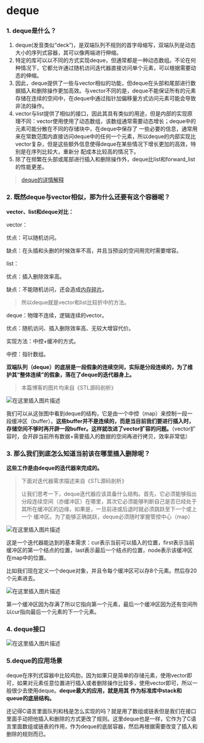 # deque

### 1. deque是什么？

1. deque(发音类似“deck”)，是双端队列不规则的首字母缩写，双端队列是动态大小的序列式容器，其可以像两端进行伸缩。
2. 特定的库可以以不同的方式实现deque，但通常都是一种动态数组。不论在何种情况下，它都允许通过随机访问迭代器直接访问单个元素，可以根据需要动态的伸缩。
3. 因此，deque提供了一些与vector相似的功能，但deque在头部和尾部进行数据插入和删除操作更加高效。与vector不同的是，deque不能保证所有的元素存储在连续的空间中，在deque中通过指针加偏移量方式访问元素可能会导致非法的操作。
4. vector与list提供了相似的接口，因此其具有类似的用途，但是内部的实现原理不同：vector使用使用了动态数组，该数组通常需要动态增长；deque中的元素可能分散在不同的存储块中，在deque中保存了
   一些必要的信息，通常用来在常数范围内直接访问deque中的任何一个元素，所以deque的内部实现比vector复杂，但是这些额外信息使得deque在某些情况下增长更加的高效，特别是在序列比较大，重新分
   配成本比较高的情况下。
5. 除了在频繁在头部或尾部进行插入和删除操作外，deque比list和forward_list的性能更差。

> [deque的详情解释](http://www.cplusplus.com/reference/deque/deque/?kw=deque )

### 2. 既然deque与vector相似，那为什么还要有这个容器呢？

**vector、list和deque对比：**

vector：

优点：可以随机访问。

缺点：在头插和头删的时候效率不高，并且当预设的空间用完时需要增容。

list：

优点：插入删除效率高。

缺点：不能随机访问，还会造成[内存碎片](https://baike.baidu.com/item/%E5%86%85%E5%AD%98%E7%A2%8E%E7%89%87/3883950 )。

> 所以deque就是vector和list比较折中的方法。

deque：物理不连续，逻辑连续的vector。

优点：随机访问、插入删除效率高、无较大增容代价。

实现方法：中控+缓冲的方式。

中控：指针数组。

**双端队列（deque）的底层是一段假象的连续空间，实际是分段连续的，为了维护其“整体连续”的假象，落在了deque的迭代器身上。**

> 本篇博客的图片均来自《STL源码剖析》

![在这里插入图片描述](https://img-blog.csdnimg.cn/20190409152933440.png?x-oss-process=image/watermark,type_ZmFuZ3poZW5naGVpdGk,shadow_10,text_aHR0cHM6Ly9ibG9nLmNzZG4ubmV0L3dlaXhpbl80MjY3ODUwNw==,size_16,color_FFFFFF,t_70)

我们可以从这张图中看到deque的结构，它是由一个中控（map）来控制一段一段缓冲区（buffer）。**这些buffer并不是连续的，而是当目前我们要进行插入时，存储空间不够时再开辟一段buffer。这样就改进了vector扩容的问题。**（vector扩容时，会开辟当前所有数据+需要插入的数据的空间再进行拷贝，效率非常低）

### 3. 那么我们到底怎么知道当前该在哪里插入删除呢？

**这些工作是由deque的迭代器来完成的。**

> 下面对迭代器需求描述来自《STL源码剖析》
>
> 让我们思考一下，deque迭代器应该具备什么结构。首先，它必须能够指出分段连续空间（亦缓冲区）在哪里，其次它必须能够判断自己是否已经处于其所在缓冲区的边缘，如果是，一旦前进或后退时就必须跳跃至下一个或上一个 缓冲区。为了能够正确跳跃，deque必须随时掌握管控中心（map）

![在这里插入图片描述](https://img-blog.csdnimg.cn/20190409152945876.png?x-oss-process=image/watermark,type_ZmFuZ3poZW5naGVpdGk,shadow_10,text_aHR0cHM6Ly9ibG9nLmNzZG4ubmV0L3dlaXhpbl80MjY3ODUwNw==,size_16,color_FFFFFF,t_70)

这是一个迭代器能达到的基本需求：cur表示当前可以插入的位置，first表示当前缓冲区的第一个结点的位置，last表示最后一个结点的位置，node表示该缓冲区在map中的位置。

比如我们现在定义一个deque对象，并且令每个缓冲区可以存8个元素。然后存20个元素进去。

![在这里插入图片描述](https://img-blog.csdnimg.cn/20190409152957245.png?x-oss-process=image/watermark,type_ZmFuZ3poZW5naGVpdGk,shadow_10,text_aHR0cHM6Ly9ibG9nLmNzZG4ubmV0L3dlaXhpbl80MjY3ODUwNw==,size_16,color_FFFFFF,t_70)

第一个缓冲区因为存满了所以它指向第一个元素，最后一个缓冲区因为还有空间所以cur指向最后一个元素的下一个元素。

### 4. deque接口

![在这里插入图片描述](https://img-blog.csdnimg.cn/20190409153007571.png?x-oss-process=image/watermark,type_ZmFuZ3poZW5naGVpdGk,shadow_10,text_aHR0cHM6Ly9ibG9nLmNzZG4ubmV0L3dlaXhpbl80MjY3ODUwNw==,size_16,color_FFFFFF,t_70)

### 5.deque的应用场景

deque在序列式容器中比较鸡肋，因为如果只是简单的存储元素，使用vector即可，如果对元素任意位置进行插入或者删除操作比较多，使用vector即可，所以一般很少去使用deque。**deque最大的应用，就是用其**
**作为标准库中stack和queue的底层结构。**

还记得C语言里面队列和栈是怎么实现的吗？就是用了数组或链表但是我们在接口里面手动把他插入和删除的方式更改了规则。这里deque也是一样，它作为了C语言里面数组或链表的作用，作为deque的底层容器，然后再根据需要改变了插入和删除的规则而已。